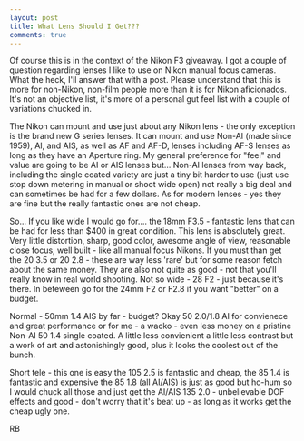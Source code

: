 ```yaml
---
layout: post
title: What Lens Should I Get???
comments: true
---
```

Of course this is in the context of the Nikon F3 giveaway. I got a couple of question regarding lenses I like to use on Nikon manual focus cameras. What the heck, I'll answer that with a post. Please understand that this is more for non-Nikon, non-film people more than it is for Nikon aficionados. It's not an objective list, it's more of a personal gut feel list with a couple of variations chucked in.

The Nikon can mount and use just about any Nikon lens - the only exception is the brand new G series lenses. It can mount and use Non-AI (made since 1959), AI, and AIS, as well as AF and AF-D, lenses including AF-S lenses as long as they have an Aperture ring. My general preference for "feel" and value are going to be AI or AIS lenses but... Non-AI lenses from way back, including the single coated variety are just a tiny bit harder to use (just use stop down metering in manual or shoot wide open) not really a big deal and can sometimes be had for a few dollars. As for modern lenses - yes they are fine but the really fantastic ones are not cheap.

So... If you like wide I would go for.... the 18mm F3.5 - fantastic lens that can be had for less than $400 in great condition. This lens is absolutely great. Very little distortion, sharp, good color, awesome angle of view, reasonable close focus, well built - like all manual focus Nikons. If you must than get the 20 3.5 or 20 2.8 - these are way less 'rare' but for some reason fetch about the same money. They are also not quite as good - not that you'll really know in real world shooting. Not so wide - 28 F2 - just because it's there. In beteween go for the 24mm F2 or F2.8 if you want "better" on a budget.

Normal - 50mm 1.4 AIS by far - budget? Okay 50 2.0/1.8 AI for convienece and great performance or for me - a wacko - even less money on a pristine Non-AI 50 1.4 single coated. A little less convienient a little less contrast but a work of art and astonishingly good, plus it looks the coolest out of the bunch.

Short tele - this one is easy the 105 2.5 is fantastic and cheap, the 85 1.4 is fantastic and expensive the 85 1.8 (all AI/AIS) is just as good but ho-hum so I would chuck all those and just get the AI/AIS 135 2.0 - unbelievable DOF effects and good - don't worry that it's beat up - as long as it works get the cheap ugly one.

RB